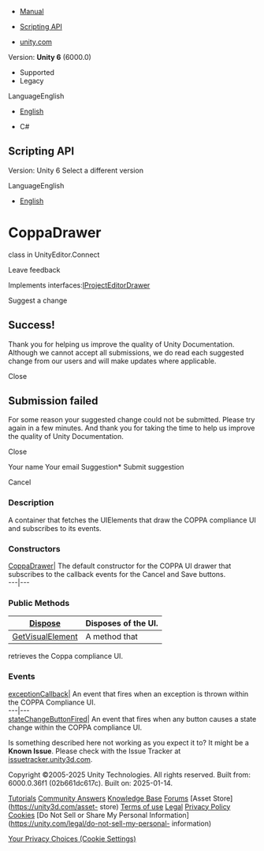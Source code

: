 [ ]()

  * [Manual](../Manual/index.html)
  * [Scripting API](../ScriptReference/index.html)

  * [unity.com](https://unity.com/)

Version: **Unity 6** (6000.0)

  * Supported
  * Legacy

LanguageEnglish

  * [English]()

  * C#

[ ](https://docs.unity3d.com)

## Scripting API

Version: Unity 6 Select a different version

LanguageEnglish

  * [English]()

# CoppaDrawer

class in UnityEditor.Connect

Leave feedback

  

Implements
interfaces:[IProjectEditorDrawer](Connect.IProjectEditorDrawer.html)

Suggest a change

## Success!

Thank you for helping us improve the quality of Unity Documentation. Although
we cannot accept all submissions, we do read each suggested change from our
users and will make updates where applicable.

Close

## Submission failed

For some reason your suggested change could not be submitted. Please <a>try
again</a> in a few minutes. And thank you for taking the time to help us
improve the quality of Unity Documentation.

Close

Your name Your email Suggestion* Submit suggestion

Cancel

[ ]()

### Description

A container that fetches the UIElements that draw the COPPA compliance UI and
subscribes to its events.

### Constructors

[CoppaDrawer](Connect.CoppaDrawer-ctor.html)| The default constructor for the
COPPA UI drawer that subscribes to the callback events for the Cancel and Save
buttons.  
---|---  
  
### Public Methods

[Dispose](Connect.CoppaDrawer.Dispose.html)| Disposes of the UI.  
---|---  
[GetVisualElement](Connect.CoppaDrawer.GetVisualElement.html)| A method that
retrieves the Coppa compliance UI.  
  
### Events

[exceptionCallback](Connect.CoppaDrawer-exceptionCallback.html)| An event that
fires when an exception is thrown within the COPPA Compliance UI.  
---|---  
[stateChangeButtonFired](Connect.CoppaDrawer-stateChangeButtonFired.html)| An
event that fires when any button causes a state change within the COPPA
compliance UI.  
  
Is something described here not working as you expect it to? It might be a
**Known Issue**. Please check with the Issue Tracker at
[issuetracker.unity3d.com](https://issuetracker.unity3d.com).

Copyright ©2005-2025 Unity Technologies. All rights reserved. Built from:
6000.0.36f1 (02b661dc617c). Built on: 2025-01-14.

[Tutorials](https://unity3d.com/learn) [Community
Answers](https://answers.unity3d.com) [Knowledge
Base](https://support.unity3d.com/hc/en-us)
[Forums](https://forum.unity3d.com) [Asset Store](https://unity3d.com/asset-
store) [Terms of use](https://docs.unity3d.com/Manual/TermsOfUse.html)
[Legal](https://unity.com/legal) [Privacy
Policy](https://unity.com/legal/privacy-policy)
[Cookies](https://unity.com/legal/cookie-policy) [Do Not Sell or Share My
Personal Information](https://unity.com/legal/do-not-sell-my-personal-
information)

[Your Privacy Choices (Cookie Settings)](javascript:void\(0\);)

